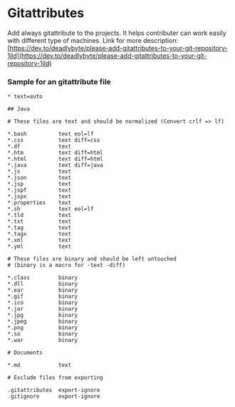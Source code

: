 # Gitattributes

Add always gitattribute to the projects. It helps contributer can work easily with different type of machines.
Link for more description: [https://dev.to/deadlybyte/please-add-gitattributes-to-your-git-repository-1jld](https://dev.to/deadlybyte/please-add-gitattributes-to-your-git-repository-1jld)

### Sample for an gitattribute file
```
* text=auto

## Java

# These files are text and should be normalized (Convert crlf => lf)

*.bash          text eol=lf
*.css           text diff=css
*.df            text
*.htm           text diff=html
*.html          text diff=html
*.java          text diff=java
*.js            text
*.json          text
*.jsp           text
*.jspf          text
*.jspx          text
*.properties    text
*.sh            text eol=lf
*.tld           text
*.txt           text
*.tag           text
*.tagx          text
*.xml           text
*.yml           text

# These files are binary and should be left untouched
# (binary is a macro for -text -diff)

*.class         binary
*.dll           binary
*.ear           binary
*.gif           binary
*.ico           binary
*.jar           binary
*.jpg           binary
*.jpeg          binary
*.png           binary
*.so            binary
*.war           binary

# Documents

*.md            text

# Exclude files from exporting

.gitattributes  export-ignore
.gitignore      export-ignore

```
